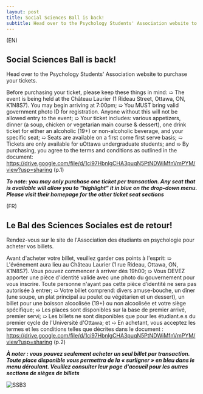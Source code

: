 ```yaml
---
layout: post
title: Social Sciences Ball is back!
subtitle: Head over to the Psychology Students' Association website to purchase your tickets
---
```

(EN)
## Social Sciences Ball is back!
Head over to the Psychology Students' Association website to purchase your tickets.  

Before purchasing your ticket, please keep these things in mind:
➯ The event is being held at the Château Laurier (1 Rideau Street, Ottawa, ON, K1N8S7). You may begin arriving at 7:00pm;
➯ You MUST bring valid government photo ID for registration. Anyone without this will not be allowed entry to the event;
➯ Your ticket includes: various appetizers, dinner (a soup, chicken or vegetarian main course & dessert), one drink ticket for either an alcoholic (19+) or non-alcoholic beverage, and your specific seat;
➯ Seats are available on a first come first serve basis;
➯ Tickets are only available for uOttawa undergraduate students; and
➯ By purchasing, you agree to the terms and conditions as outlined in the document: https://drive.google.com/file/d/1ci97HbnlgCHA3puqN5PtNDWiMfnVmPYM/view?usp=sharing (p.1)

***To note: you may only purchase one ticket per transaction. Any seat that is available will allow you to "highlight" it in blue on the drop-down menu. Please visit their homepage for the other ticket seat sections***

(FR)
## Le Bal des Sciences Sociales est de retour! 
Rendez-vous sur le site de l'Association des étudiants en psychologie pour acheter vos billets.

Avant d'acheter votre billet, veuillez garder ces points à l'esprit:
➯ L'événement aura lieu au Château Laurier (1 rue Rideau, Ottawa, ON, K1N8S7). Vous pouvez commencer à arriver dès 19h00;
➯ Vous DEVEZ apporter une pièce d'identité valide avec une photo du gouvernement pour vous inscrire. Toute personne n'ayant pas cette pièce d’identité ne sera pas autorisée à entrer; 
➯ Votre billet comprend: divers amuse-bouche, un dîner (une soupe, un plat principal au poulet ou végétarien et un dessert), un billet pour une boisson alcoolisée (19+) ou non alcoolisée et votre siège spécifique; 
➯ Les places sont disponibles sur la base de premier arrivé, premier servi;
➯ Les billets ne sont disponibles que pour les étudiant.e.s du premier cycle de l'Université d'Ottawa; et
➯ En achetant, vous acceptez les termes et les conditions telles que décrites dans le document : https://drive.google.com/file/d/1ci97HbnlgCHA3puqN5PtNDWiMfnVmPYM/view?usp=sharing (p.2) 

***À noter : vous pouvez seulement acheter un seul billet par transaction. Toute place disponible vous permettra de la « surligner » en bleu dans le menu déroulant. Veuillez consulter leur page d'accueil pour les autres sections de sièges de billets***

![SSB3](https://user-images.githubusercontent.com/85036126/156032120-9d49fcc3-d60e-4b75-9163-9776be02527b.png)

